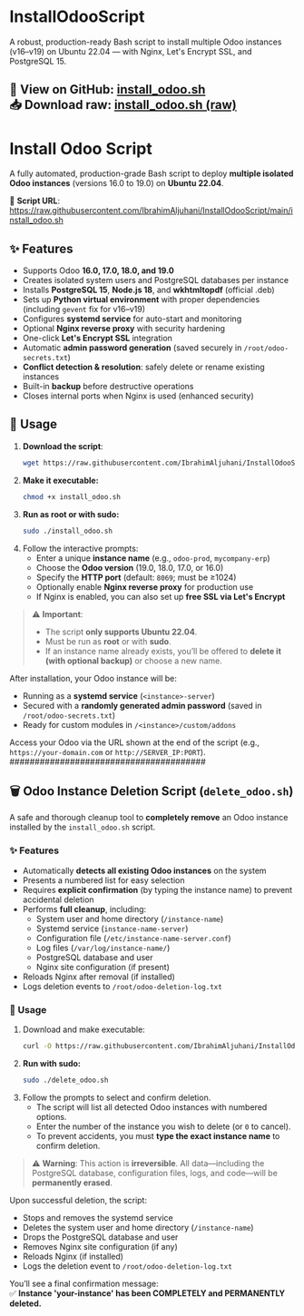 # InstallOdooScript

A robust, production-ready Bash script to install multiple Odoo instances (v16–v19) on Ubuntu 22.04 — with Nginx, Let's Encrypt SSL, and PostgreSQL 15.

🔗 **View on GitHub**: [install_odoo.sh](https://github.com/IbrahimAljuhani/InstallOdooScript/blob/main/install_odoo.sh)  
📥 **Download raw**: [install_odoo.sh (raw)](https://raw.githubusercontent.com/IbrahimAljuhani/InstallOdooScript/main/install_odoo.sh)
-------------------------------------------
# Install Odoo Script

A fully automated, production-grade Bash script to deploy **multiple isolated Odoo instances** (versions 16.0 to 19.0) on **Ubuntu 22.04**.

🔗 **Script URL**:  
https://raw.githubusercontent.com/IbrahimAljuhani/InstallOdooScript/main/install_odoo.sh

## ✨ Features

- Supports Odoo **16.0, 17.0, 18.0, and 19.0**
- Creates isolated system users and PostgreSQL databases per instance
- Installs **PostgreSQL 15**, **Node.js 18**, and **wkhtmltopdf** (official .deb)
- Sets up **Python virtual environment** with proper dependencies (including `gevent` fix for v16–v19)
- Configures **systemd service** for auto-start and monitoring
- Optional **Nginx reverse proxy** with security hardening
- One-click **Let's Encrypt SSL** integration
- Automatic **admin password generation** (saved securely in `/root/odoo-secrets.txt`)
- **Conflict detection & resolution**: safely delete or rename existing instances
- Built-in **backup** before destructive operations
- Closes internal ports when Nginx is used (enhanced security)

## 🚀 Usage

1. **Download the script**:
   ```bash
   wget https://raw.githubusercontent.com/IbrahimAljuhani/InstallOdooScript/main/install_odoo.sh
2. **Make it executable:**
   ```bash
   chmod +x install_odoo.sh
3. **Run as root or with sudo:**
   ```bash
   sudo ./install_odoo.sh
4. Follow the interactive prompts:
   - Enter a unique **instance name** (e.g., `odoo-prod`, `mycompany-erp`)
   - Choose the **Odoo version** (19.0, 18.0, 17.0, or 16.0)
   - Specify the **HTTP port** (default: `8069`; must be ≥1024)
   - Optionally enable **Nginx reverse proxy** for production use
   - If Nginx is enabled, you can also set up **free SSL via Let's Encrypt**

> ⚠️ **Important**:  
> - The script **only supports Ubuntu 22.04**.  
> - Must be run as **root** or with **sudo**.  
> - If an instance name already exists, you’ll be offered to **delete it (with optional backup)** or choose a new name.

After installation, your Odoo instance will be:
- Running as a **systemd service** (`<instance>-server`)
- Secured with a **randomly generated admin password** (saved in `/root/odoo-secrets.txt`)
- Ready for custom modules in `/<instance>/custom/addons`

Access your Odoo via the URL shown at the end of the script (e.g., `https://your-domain.com` or `http://SERVER_IP:PORT`).
#######################################

## 🗑️ Odoo Instance Deletion Script (`delete_odoo.sh`)

A safe and thorough cleanup tool to **completely remove** an Odoo instance installed by the `install_odoo.sh` script.

### ✨ Features

- Automatically **detects all existing Odoo instances** on the system
- Presents a numbered list for easy selection
- Requires **explicit confirmation** (by typing the instance name) to prevent accidental deletion
- Performs **full cleanup**, including:
  - System user and home directory (`/instance-name`)
  - Systemd service (`instance-name-server`)
  - Configuration file (`/etc/instance-name-server.conf`)
  - Log files (`/var/log/instance-name/`)
  - PostgreSQL database and user
  - Nginx site configuration (if present)
- Reloads Nginx after removal (if installed)
- Logs deletion events to `/root/odoo-deletion-log.txt`

### 🚀 Usage

1. Download and make executable:
   ```bash
   curl -O https://raw.githubusercontent.com/IbrahimAljuhani/InstallOdooScript/main/delete_odoo.sh && chmod +x delete_odoo.sh
2. **Run with sudo:**
   ```bash
   sudo ./delete_odoo.sh
3. Follow the prompts to select and confirm deletion.
   - The script will list all detected Odoo instances with numbered options.
   - Enter the number of the instance you wish to delete (or `0` to cancel).
   - To prevent accidents, you must **type the exact instance name** to confirm deletion.

> ⚠️ **Warning**: This action is **irreversible**. All data—including the PostgreSQL database, configuration files, logs, and code—will be **permanently erased**.

Upon successful deletion, the script:
- Stops and removes the systemd service
- Deletes the system user and home directory (`/instance-name`)
- Drops the PostgreSQL database and user
- Removes Nginx site configuration (if any)
- Reloads Nginx (if installed)
- Logs the deletion event to `/root/odoo-deletion-log.txt`

You’ll see a final confirmation message:  
✅ **Instance 'your-instance' has been COMPLETELY and PERMANENTLY deleted.**
